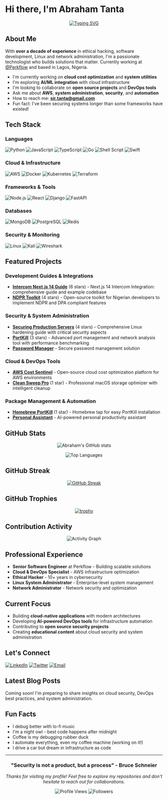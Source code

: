 # Hi there, I'm Abraham Tanta

<div align="center">
  
[![Typing SVG](https://readme-typing-svg.herokuapp.com?font=Fira+Code&pause=1000&color=00D8FF&center=true&vCenter=true&width=435&lines=Senior+Software+Engineer;Cloud+%26+DevOps+Specialist;Ethical+Hacker+%26+Security+Expert;System+Administrator;Open+Source+Contributor)](https://git.io/typing-svg)

</div>

## About Me

With **over a decade of experience** in ethical hacking, software development, Linux and network administration, I'm a passionate technologist who builds solutions that matter. Currently working at [@Perkflow](https://github.com/Perkflow) and based in Lagos, Nigeria.

- I'm currently working on **cloud cost optimization** and **system utilities**
- I'm exploring **AI/ML integration** with cloud infrastructure
- I'm looking to collaborate on **open source projects** and **DevOps tools**
- Ask me about **AWS**, **system administration**, **security**, and **automation**
- How to reach me: **sir.tanta@gmail.com**
- Fun fact: I've been securing systems longer than some frameworks have existed!

## Tech Stack

### Languages
![Python](https://img.shields.io/badge/Python-3776AB?style=for-the-badge&logo=python&logoColor=white)
![JavaScript](https://img.shields.io/badge/JavaScript-F7DF1E?style=for-the-badge&logo=javascript&logoColor=black)
![TypeScript](https://img.shields.io/badge/TypeScript-007ACC?style=for-the-badge&logo=typescript&logoColor=white)
![Go](https://img.shields.io/badge/Go-00ADD8?style=for-the-badge&logo=go&logoColor=white)
![Shell Script](https://img.shields.io/badge/Shell_Script-121011?style=for-the-badge&logo=gnu-bash&logoColor=white)
![Swift](https://img.shields.io/badge/Swift-FA7343?style=for-the-badge&logo=swift&logoColor=white)

### Cloud & Infrastructure
![AWS](https://img.shields.io/badge/AWS-FF9900?style=for-the-badge&logo=amazon-aws&logoColor=white)
![Docker](https://img.shields.io/badge/Docker-2496ED?style=for-the-badge&logo=docker&logoColor=white)
![Kubernetes](https://img.shields.io/badge/Kubernetes-326CE5?style=for-the-badge&logo=kubernetes&logoColor=white)
![Terraform](https://img.shields.io/badge/Terraform-623CE4?style=for-the-badge&logo=terraform&logoColor=white)

### Frameworks & Tools
![Node.js](https://img.shields.io/badge/Node.js-43853D?style=for-the-badge&logo=node.js&logoColor=white)
![React](https://img.shields.io/badge/React-20232A?style=for-the-badge&logo=react&logoColor=61DAFB)
![Django](https://img.shields.io/badge/Django-092E20?style=for-the-badge&logo=django&logoColor=white)
![FastAPI](https://img.shields.io/badge/FastAPI-005571?style=for-the-badge&logo=fastapi)

### Databases
![MongoDB](https://img.shields.io/badge/MongoDB-4EA94B?style=for-the-badge&logo=mongodb&logoColor=white)
![PostgreSQL](https://img.shields.io/badge/PostgreSQL-316192?style=for-the-badge&logo=postgresql&logoColor=white)
![Redis](https://img.shields.io/badge/Redis-DC382D?style=for-the-badge&logo=redis&logoColor=white)

### Security & Monitoring
![Linux](https://img.shields.io/badge/Linux-FCC624?style=for-the-badge&logo=linux&logoColor=black)
![Kali](https://img.shields.io/badge/Kali_Linux-557C94?style=for-the-badge&logo=kali-linux&logoColor=white)
![Wireshark](https://img.shields.io/badge/Wireshark-1679A7?style=for-the-badge&logo=wireshark&logoColor=white)

## Featured Projects

### Development Guides & Integrations
- **[Intercom Next.js 14 Guide](https://github.com/mr-tanta/intercom-next-js-14-guide)** (6 stars) - Next.js 14 Intercom Integration: comprehensive guide and example codebase
- **[NDPR Toolkit](https://github.com/mr-tanta/ndpr-toolkit)** (4 stars) - Open-source toolkit for Nigerian developers to implement NDPR and DPA compliant features

### Security & System Administration
- **[Securing Production Servers](https://github.com/mr-tanta/securing-production-servers-with-best-practices)** (4 stars) - Comprehensive Linux hardening guide with critical security aspects
- **[PortKill](https://github.com/mr-tanta/portkill)** (3 stars) - Advanced port management and network analysis tool with performance benchmarking
- **[Password Manager](https://github.com/mr-tanta/password-manager)** - Secure password management solution

### Cloud & DevOps Tools
- **[AWS Cost Sentinel](https://github.com/mr-tanta/aws-cost-sentinel)** - Open-source cloud cost optimization platform for AWS environments
- **[Clean Sweep Pro](https://github.com/mr-tanta/clean-sweep-pro)** (1 star) - Professional macOS storage optimizer with intelligent cleanup

### Package Management & Automation
- **[Homebrew PortKill](https://github.com/mr-tanta/homebrew-portkill)** (1 star) - Homebrew tap for easy PortKill installation
- **[Personal Assistant](https://github.com/mr-tanta/personal-assistant)** - AI-powered personal productivity assistant

## GitHub Stats

<div align="center">
  
![Abraham's GitHub stats](https://github-readme-stats.vercel.app/api?username=mr-tanta&show_icons=true&theme=tokyonight&count_private=true)

![Top Languages](https://github-readme-stats.vercel.app/api/top-langs/?username=mr-tanta&layout=compact&theme=tokyonight)

</div>

## GitHub Streak

<div align="center">

[![GitHub Streak](https://streak-stats.demolab.com?user=mr-tanta&theme=tokyonight)](https://git.io/streak-stats)

</div>

## GitHub Trophies

<div align="center">

[![trophy](https://github-profile-trophy.vercel.app/?username=mr-tanta&theme=nord&column=7)](https://github.com/ryo-ma/github-profile-trophy)

</div>

## Contribution Activity

<div align="center">

![Activity Graph](https://github-readme-activity-graph.vercel.app/graph?username=mr-tanta&theme=tokyo-night)

</div>

## Professional Experience

- **Senior Software Engineer** at Perkflow - Building scalable solutions
- **Cloud & DevOps Specialist** - AWS infrastructure optimization
- **Ethical Hacker** - 10+ years in cybersecurity
- **Linux System Administrator** - Enterprise-level system management
- **Network Administrator** - Network security and optimization

## Current Focus

- Building **cloud-native applications** with modern architectures
- Developing **AI-powered DevOps tools** for infrastructure automation
- Contributing to **open source security projects**
- Creating **educational content** about cloud security and system administration

## Let's Connect

[![LinkedIn](https://img.shields.io/badge/LinkedIn-0077B5?style=for-the-badge&logo=linkedin&logoColor=white)](https://linkedin.com/in/abraham-tanta)
[![Twitter](https://img.shields.io/badge/Twitter-1DA1F2?style=for-the-badge&logo=twitter&logoColor=white)](https://twitter.com/mr_tanta)
[![Email](https://img.shields.io/badge/Email-D14836?style=for-the-badge&logo=gmail&logoColor=white)](mailto:sir.tanta@gmail.com)

## Latest Blog Posts
<!-- BLOG-POST-LIST:START -->
Coming soon! I'm preparing to share insights on cloud security, DevOps best practices, and system administration.
<!-- BLOG-POST-LIST:END -->

## Fun Facts

- I debug better with lo-fi music
- I'm a night owl - best code happens after midnight
- Coffee is my debugging rubber duck
- I automate everything, even my coffee machine (working on it!)
- I drive a car but dream in infrastructure as code

---

<div align="center">

### "Security is not a product, but a process" - Bruce Schneier

*Thanks for visiting my profile! Feel free to explore my repositories and don't hesitate to reach out for collaborations.*

![Profile Views](https://komarev.com/ghpvc/?username=mr-tanta&color=brightgreen&style=flat-square)
![Followers](https://img.shields.io/github/followers/mr-tanta?style=social)

</div>
